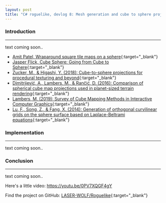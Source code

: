 ```yaml
---
layout: post
title: "C# roguelike, devlog 8: Mesh generation and cube to sphere projection"
---
```


### Introduction
---

text coming soon..

- [Amit Patel, Wraparound square tile maps on a sphere](https://www.redblobgames.com/x/1938-square-tiling-of-sphere/){:target="_blank"}
- [Jasper Flick, Cube Sphere: Going from Cube to Sphere](https://catlikecoding.com/unity/tutorials/procedural-meshes/cube-sphere/){:target="_blank"}
- [Zucker, M., & Higashi, Y. (2018): Cube-to-sphere projections for procedural texturing and beyond](https://www.jcgt.org/published/0007/02/01/paper-lowres.pdf){:target="_blank"}
- [Dimitrijević, A., Lambers, M., & Rančić, D. (2016): Comparison of spherical cube map projections used in planet-sized terrain rendering](http://casopisi.junis.ni.ac.rs/index.php/FUMathInf/article/viewFile/871/pdf_75){:target="_blank"}
- [Lambers, M. (2019): Survey of Cube Mapping Methods in Interactive Computer Graphics](https://marlam.de/publications/cubemaps/lambers2019cubemaps.pdf){:target="_blank"}
- [Lu, F., Song, Z., & Fang, X. (2014): Generation of orthogonal curvilinear grids on the sphere surface based on Laplace-Beltrami equations](https://iopscience.iop.org/article/10.1088/1755-1315/19/1/012012/pdf){:target="_blank"}

### Implementation
---

text coming soon..

### Conclusion
---

text coming soon..

Here's a little video: <https://youtu.be/0PV7XQGF4gY>

Find the project on GitHub: [LASER-WOLF/Roguelike](https://github.com/LASER-WOLF/Roguelike){:target="_blank"}